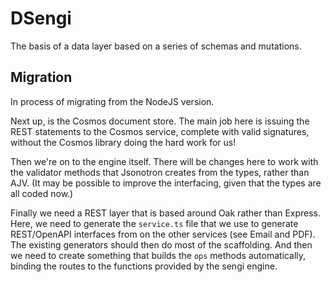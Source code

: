 # DSengi

The basis of a data layer based on a series of schemas and mutations.

## Migration

In process of migrating from the NodeJS version.

Next up, is the Cosmos document store. The main job here is issuing the REST
statements to the Cosmos service, complete with valid signatures, without the
Cosmos library doing the hard work for us!

Then we're on to the engine itself. There will be changes here to work with the
validator methods that Jsonotron creates from the types, rather than AJV. (It
may be possible to improve the interfacing, given that the types are all coded
now.)

Finally we need a REST layer that is based around Oak rather than Express. Here,
we need to generate the `service.ts` file that we use to generate REST/OpenAPI
interfaces from on the other services (see Email and PDF). The existing
generators should then do most of the scaffolding. And then we need to create
something that builds the `ops` methods automatically, binding the routes to the
functions provided by the sengi engine.
